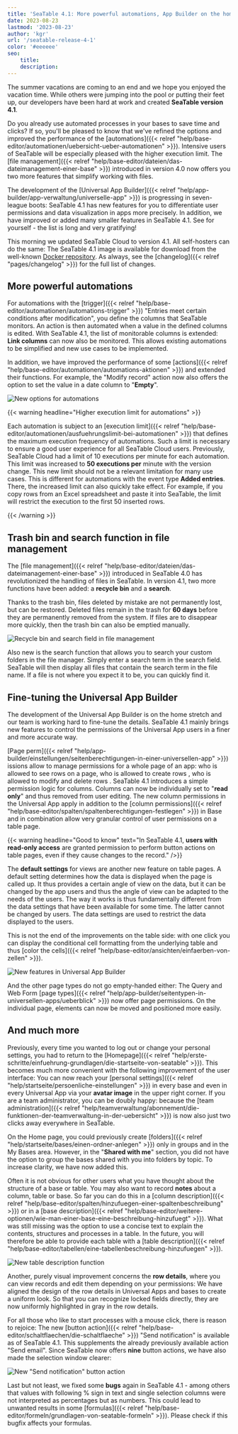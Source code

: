 ```yaml
---
title: 'SeaTable 4.1: More powerful automations, App Builder on the home stretch and much more - SeaTable'
date: 2023-08-23
lastmod: '2023-08-23'
author: 'kgr'
url: '/seatable-release-4-1'
color: '#eeeeee'
seo:
    title:
    description:
---
```


The summer vacations are coming to an end and we hope you enjoyed the vacation time. While others were jumping into the pool or putting their feet up, our developers have been hard at work and created **SeaTable version 4.1**.

Do you already use automated processes in your bases to save time and clicks? If so, you'll be pleased to know that we've refined the options and improved the performance of the [automations]({{< relref "help/base-editor/automationen/uebersicht-ueber-automationen" >}}). Intensive users of SeaTable will be especially pleased with the higher execution limit. The [file management]({{< relref "help/base-editor/dateien/das-dateimanagement-einer-base" >}}) introduced in version 4.0 now offers you two more features that simplify working with files.

The development of the [Universal App Builder]({{< relref "help/app-builder/app-verwaltung/universelle-app" >}}) is progressing in seven-league boots: SeaTable 4.1 has new features for you to differentiate user permissions and data visualization in apps more precisely. In addition, we have improved or added many smaller features in SeaTable 4.1. See for yourself - the list is long and very gratifying!

This morning we updated SeaTable Cloud to version 4.1. All self-hosters can do the same: The SeaTable 4.1 image is available for download from the well-known [Docker repository](https://hub.docker.com/r/seatable/seatable-enterprise). As always, see the [changelog]({{< relref "pages/changelog" >}}) for the full list of changes.

## More powerful automations

For automations with the [trigger]({{< relref "help/base-editor/automationen/automations-trigger" >}}) "Entries meet certain conditions after modification", you define the columns that SeaTable monitors. An action is then automated when a value in the defined columns is edited. With SeaTable 4.1, the list of monitorable columns is extended: **Link columns** can now also be monitored. This allows existing automations to be simplified and new use cases to be implemented.

In addition, we have improved the performance of some [actions]({{< relref "help/base-editor/automationen/automations-aktionen" >}}) and extended their functions. For example, the "Modify record" action now also offers the option to set the value in a date column to "**Empty**".

![New options for automations](New-options-for-automation.png)

{{< warning headline="Higher execution limit for automations" >}}

Each automation is subject to an [execution limit]({{< relref "help/base-editor/automationen/ausfuehrungslimit-bei-automationen" >}}) that defines the maximum execution frequency of automations. Such a limit is necessary to ensure a good user experience for all SeaTable Cloud users. Previously, SeaTable Cloud had a limit of 10 executions per minute for each automation. This limit was increased to **50 executions per** minute with the version change. This new limit should not be a relevant limitation for many use cases. This is different for automations with the event type **Added entries**. There, the increased limit can also quickly take effect. For example, if you copy rows from an Excel spreadsheet and paste it into SeaTable, the limit will restrict the execution to the first 50 inserted rows.

{{< /warning >}}

## Trash bin and search function in file management

The [file management]({{< relref "help/base-editor/dateien/das-dateimanagement-einer-base" >}}) introduced in SeaTable 4.0 has revolutionized the handling of files in SeaTable. In version 4.1, two more functions have been added: a **recycle bin** and a **search**.

Thanks to the trash bin, files deleted by mistake are not permanently lost, but can be restored. Deleted files remain in the trash for **60 days** before they are permanently removed from the system. If files are to disappear more quickly, then the trash bin can also be emptied manually.

![Recycle bin and search field in file management](New-trash-and-search-in-the-file-management.png)

Also new is the search function that allows you to search your custom folders in the file manager. Simply enter a search term in the search field. SeaTable will then display all files that contain the search term in the file name. If a file is not where you expect it to be, you can quickly find it.

## Fine-tuning the Universal App Builder

The development of the Universal App Builder is on the home stretch and our team is working hard to fine-tune the details. SeaTable 4.1 mainly brings new features to control the permissions of the Universal App users in a finer and more accurate way.

[Page perm]({{< relref "help/app-builder/einstellungen/seitenberechtigungen-in-einer-universellen-app" >}}) issions allow to manage permissions for a whole page of an app: who is allowed to see rows on a page, who is allowed to create rows , who is allowed to modify and delete rows . SeaTable 4.1 introduces a simple permission logic for columns. Columns can now be individually set to "**read only**" and thus removed from user editing. The new column permissions in the Universal App apply in addition to the [column permissions]({{< relref "help/base-editor/spalten/spaltenberechtigungen-festlegen" >}}) in Base and in combination allow very granular control of user permissions on a table page.

{{< warning headline="Good to know" text="In SeaTable 4.1, **users with read-only access** are granted permission to perform button actions on table pages, even if they cause changes to the record." />}}

The **default settings** for views are another new feature on table pages. A default setting determines how the data is displayed when the page is called up. It thus provides a certain angle of view on the data, but it can be changed by the app users and thus the angle of view can be adapted to the needs of the users. The way it works is thus fundamentally different from the data settings that have been available for some time. The latter cannot be changed by users. The data settings are used to restrict the data displayed to the users.

This is not the end of the improvements on the table side: with one click you can display the conditional cell formatting from the underlying table and thus [color the cells]({{< relref "help/base-editor/ansichten/einfaerben-von-zellen" >}}).

![New features in Universal App Builder](New-functions-in-the-Universal-App-Builder.png)

And the other page types do not go empty-handed either: The Query and Web Form [page types]({{< relref "help/app-builder/seitentypen-in-universellen-apps/ueberblick" >}}) now offer page permissions. On the individual page, elements can now be moved and positioned more easily.

## And much more

Previously, every time you wanted to log out or change your personal settings, you had to return to the [Homepage]({{< relref "help/erste-schritte/einfuehrung-grundlagen/die-startseite-von-seatable" >}}). This becomes much more convenient with the following improvement of the user interface: You can now reach your [personal settings]({{< relref "help/startseite/persoenliche-einstellungen" >}}) in every base and even in every Universal App via your **avatar image** in the upper right corner. If you are a team administrator, you can be doubly happy: because the [team administration]({{< relref "help/teamverwaltung/abonnement/die-funktionen-der-teamverwaltung-in-der-uebersicht" >}}) is now also just two clicks away everywhere in SeaTable.

On the Home page, you could previously create [folders]({{< relref "help/startseite/bases/einen-ordner-anlegen" >}}) only in groups and in the My Bases area. However, in the "**Shared with me**" section, you did not have the option to group the bases shared with you into folders by topic. To increase clarity, we have now added this.

Often it is not obvious for other users what you have thought about the structure of a base or table. You may also want to record **notes** about a column, table or base. So far you can do this in a [column description]({{< relref "help/base-editor/spalten/hinzufuegen-einer-spaltenbeschreibung" >}}) or in a [base description]({{< relref "help/base-editor/weitere-optionen/wie-man-einer-base-eine-beschreibung-hinzufuegt" >}}). What was still missing was the option to use a concise text to explain the contents, structures and processes in a table. In the future, you will therefore be able to provide each table with a [table description]({{< relref "help/base-editor/tabellen/eine-tabellenbeschreibung-hinzufuegen" >}}).

![New table description function](Table-description.png)

Another, purely visual improvement concerns the **row details**, where you can view records and edit them depending on your permissions: We have aligned the design of the row details in Universal Apps and bases to create a uniform look. So that you can recognize locked fields directly, they are now uniformly highlighted in gray in the row details.

For all those who like to start processes with a mouse click, there is reason to rejoice: The new [button action]({{< relref "help/base-editor/schaltflaechen/die-schaltflaeche" >}}) "Send notification" is available as of SeaTable 4.1. This supplements the already previously available action "Send email". Since SeaTable now offers **nine** button actions, we have also made the selection window clearer:

![New "Send notification" button action](New-button-action-send-notification.png)

Last but not least, we fixed some **bugs** again in SeaTable 4.1 - among others that values with following % sign in text and single selection columns were not interpreted as percentages but as numbers. This could lead to unwanted results in some [formulas]({{< relref "help/base-editor/formeln/grundlagen-von-seatable-formeln" >}}). Please check if this bugfix affects your formulas.
